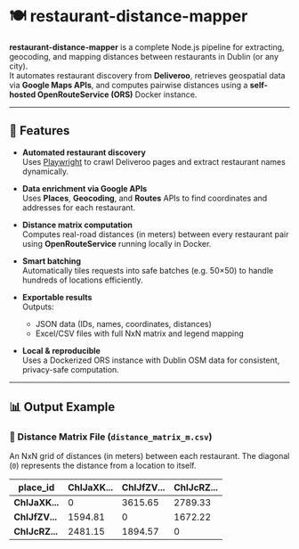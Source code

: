 # 🍽️ restaurant-distance-mapper

**restaurant-distance-mapper** is a complete Node.js pipeline for extracting, geocoding, and mapping distances between restaurants in Dublin (or any city).  
It automates restaurant discovery from **Deliveroo**, retrieves geospatial data via **Google Maps APIs**, and computes pairwise distances using a **self-hosted OpenRouteService (ORS)** Docker instance.

---

## 🚀 Features

- **Automated restaurant discovery**  
  Uses [Playwright](https://playwright.dev/) to crawl Deliveroo pages and extract restaurant names dynamically.

- **Data enrichment via Google APIs**  
  Uses **Places**, **Geocoding**, and **Routes** APIs to find coordinates and addresses for each restaurant.

- **Distance matrix computation**  
  Computes real-road distances (in meters) between every restaurant pair using **OpenRouteService** running locally in Docker.

- **Smart batching**  
  Automatically tiles requests into safe batches (e.g. 50×50) to handle hundreds of locations efficiently.

- **Exportable results**  
  Outputs:
  - JSON data (IDs, names, coordinates, distances)
  - Excel/CSV files with full NxN matrix and legend mapping

- **Local & reproducible**  
  Uses a Dockerized ORS instance with Dublin OSM data for consistent, privacy-safe computation.

---

## 📊 Output Example

### 📏 Distance Matrix File (`distance_matrix_m.csv`)
An NxN grid of distances (in meters) between each restaurant.
The diagonal (`0`) represents the distance from a location to itself.

| place_id | ChIJaXK... | ChIJfZV... | ChIJcRZ... |
|-----------|------------|------------|------------|
| **ChIJaXK...** | 0 | 3615.65 | 2789.33 |
| **ChIJfZV...** | 1594.81 | 0 | 1672.22 |
| **ChIJcRZ...** | 2481.15 | 1894.57 | 0 |



